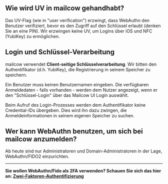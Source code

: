 ## Wie wird UV in mailcow gehandhabt?

Das UV-Flag (wie in "user verification") erzwingt, dass WebAuthn den Benutzer verifiziert, bevor es den Zugriff auf den Schlüssel erlaubt (denken Sie an eine PIN). Wir erzwingen keine UV, um Logins über iOS und NFC (YubiKey) zu ermöglichen.

## Login und Schlüssel-Verarbeitung

mailcow verwendet **Client-seitige Schlüsselverarbeitung**. Wir bitten den Authentifikator (d.h. YubiKey), die Registrierung in seinem Speicher zu speichern.

Ein Benutzer muss keinen Benutzernamen eingeben. Die verfügbaren Anmeldedaten - falls vorhanden - werden dem Nutzer angezeigt, wenn er den "Schlüssel-Login" über das Mailcow UI Login auswählt.

Beim Aufruf des Login-Prozesses werden dem Authentifikator keine Credential-IDs übergeben. Dies wird ihn dazu zwingen, die Anmeldeinformationen in seinem eigenen Speicher zu suchen.

## Wer kann WebAuthn benutzen, um sich bei mailcow anzumelden?

Ab heute sind nur Administratoren und Domain-Administratoren in der Lage, WebAuthn/FIDO2 einzurichten.

---
**Sie wollen WebAuthn/Fido als 2FA verwenden? Schauen Sie sich das hier an: [Zwei-Faktoren-Authentifizierung](u_e-mailcow_ui-tfa.de.md)**